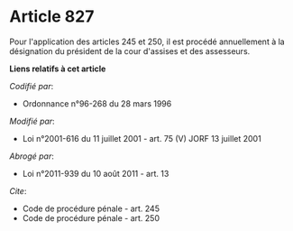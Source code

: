 # Article 827

Pour l'application des articles 245 et 250, il est procédé annuellement à la désignation du président de la cour d'assises et
des assesseurs.

**Liens relatifs à cet article**

_Codifié par_:

  - Ordonnance n°96-268 du 28 mars 1996

_Modifié par_:

  - Loi n°2001-616 du 11 juillet 2001 - art. 75 (V) JORF 13 juillet 2001

_Abrogé par_:

  - Loi n°2011-939 du 10 août 2011 - art. 13

_Cite_:

  - Code de procédure pénale - art. 245
  - Code de procédure pénale - art. 250
